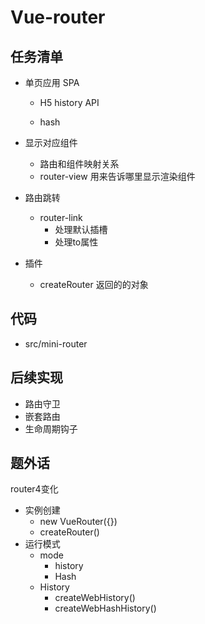 # Vue-router



## 任务清单

- 单页应用 SPA 

  - H5 history API

  - hash

- 显示对应组件

  - 路由和组件映射关系
  - router-view 用来告诉哪里显示渲染组件

- 路由跳转

  - router-link
    - 处理默认插槽
    - 处理to属性

- 插件

  - createRouter 返回的的对象



## 代码

- src/mini-router



## 后续实现

- 路由守卫
- 嵌套路由
- 生命周期钩子



## 题外话

router4变化

- 实例创建
  - new VueRouter({})
  - createRouter()
- 运行模式
  - mode
    - history
    - Hash
  - History
    - createWebHistory()
    - createWebHashHistory()

